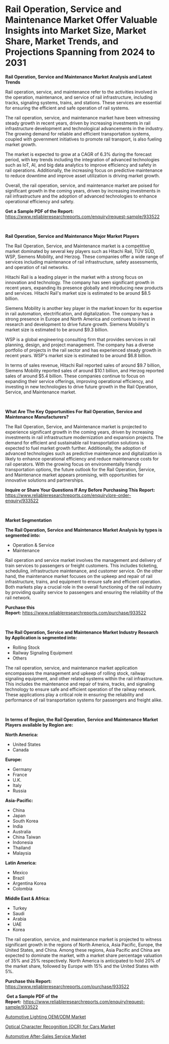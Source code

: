 <p><h1>Rail Operation, Service and Maintenance Market Offer Valuable Insights into Market Size, Market Share, Market Trends, and Projections Spanning from 2024 to 2031</h1></p><p><strong>Rail Operation, Service and Maintenance Market Analysis and Latest Trends</strong></p>
<p><p>Rail operation, service, and maintenance refer to the activities involved in the operation, maintenance, and service of rail infrastructure, including tracks, signaling systems, trains, and stations. These services are essential for ensuring the efficient and safe operation of rail systems.</p><p>The rail operation, service, and maintenance market have been witnessing steady growth in recent years, driven by increasing investments in rail infrastructure development and technological advancements in the industry. The growing demand for reliable and efficient transportation systems, coupled with government initiatives to promote rail transport, is also fueling market growth.</p><p>The market is expected to grow at a CAGR of 6.3% during the forecast period, with key trends including the integration of advanced technologies such as IoT, AI, and big data analytics to improve efficiency and safety in rail operations. Additionally, the increasing focus on predictive maintenance to reduce downtime and improve asset utilization is driving market growth.</p><p>Overall, the rail operation, service, and maintenance market are poised for significant growth in the coming years, driven by increasing investments in rail infrastructure and the adoption of advanced technologies to enhance operational efficiency and safety.</p></p>
<p><strong>Get a Sample PDF of the Report:&nbsp;</strong> <a href="https://www.reliableresearchreports.com/enquiry/request-sample/933522">https://www.reliableresearchreports.com/enquiry/request-sample/933522</a></p>
<p>&nbsp;</p>
<p><strong>Rail Operation, Service and Maintenance Major Market Players</strong></p>
<p><p>The Rail Operation, Service, and Maintenance market is a competitive market dominated by several key players such as Hitachi Rail, TÜV SÜD, WSP, Siemens Mobility, and Herzog. These companies offer a wide range of services including maintenance of rail infrastructure, safety assessments, and operation of rail networks.</p><p>Hitachi Rail is a leading player in the market with a strong focus on innovation and technology. The company has seen significant growth in recent years, expanding its presence globally and introducing new products and services. Hitachi Rail's market size is estimated to be around $8.5 billion.</p><p>Siemens Mobility is another key player in the market known for its expertise in rail automation, electrification, and digitalization. The company has a strong presence in Europe and North America and continues to invest in research and development to drive future growth. Siemens Mobility's market size is estimated to be around $9.3 billion.</p><p>WSP is a global engineering consulting firm that provides services in rail planning, design, and project management. The company has a diverse portfolio of projects in the rail sector and has experienced steady growth in recent years. WSP's market size is estimated to be around $6.8 billion.</p><p>In terms of sales revenue, Hitachi Rail reported sales of around $9.7 billion, Siemens Mobility reported sales of around $10.1 billion, and Herzog reported sales of around $5.4 billion. These companies continue to focus on expanding their service offerings, improving operational efficiency, and investing in new technologies to drive future growth in the Rail Operation, Service, and Maintenance market.</p></p>
<p>&nbsp;</p>
<p><strong>What Are The Key Opportunities For Rail Operation, Service and Maintenance Manufacturers?</strong></p>
<p><p>The Rail Operation, Service, and Maintenance market is projected to experience significant growth in the coming years, driven by increasing investments in rail infrastructure modernization and expansion projects. The demand for efficient and sustainable rail transportation solutions is expected to fuel market growth further. Additionally, the adoption of advanced technologies such as predictive maintenance and digitalization is likely to enhance operational efficiency and reduce maintenance costs for rail operators. With the growing focus on environmentally friendly transportation options, the future outlook for the Rail Operation, Service, and Maintenance market appears promising, with opportunities for innovative solutions and partnerships.</p></p>
<p><strong>Inquire or Share Your Questions If Any Before Purchasing This Report:</strong> <a href="https://www.reliableresearchreports.com/enquiry/pre-order-enquiry/933522">https://www.reliableresearchreports.com/enquiry/pre-order-enquiry/933522</a></p>
<p>&nbsp;</p>
<p><strong>Market Segmentation</strong></p>
<p><strong>The Rail Operation, Service and Maintenance Market Analysis by types is segmented into:</strong></p>
<p><ul><li>Operation & Service</li><li>Maintenance</li></ul></p>
<p><p>Rail operation and service market involves the management and delivery of train services to passengers or freight customers. This includes ticketing, scheduling, infrastructure maintenance, and customer service. On the other hand, the maintenance market focuses on the upkeep and repair of rail infrastructure, trains, and equipment to ensure safe and efficient operation. Both markets play a crucial role in the overall functioning of the rail industry by providing quality service to passengers and ensuring the reliability of the rail network.</p></p>
<p><strong>Purchase this Report:&nbsp;</strong><a href="https://www.reliableresearchreports.com/purchase/933522">https://www.reliableresearchreports.com/purchase/933522</a></p>
<p>&nbsp;</p>
<p><strong>The Rail Operation, Service and Maintenance Market Industry Research by Application is segmented into:</strong></p>
<p><ul><li>Rolling Stock</li><li>Railway Signaling Equipment</li><li>Others</li></ul></p>
<p><p>The rail operation, service, and maintenance market application encompasses the management and upkeep of rolling stock, railway signaling equipment, and other related systems within the rail infrastructure. This includes the maintenance and repair of trains, tracks, and signaling technology to ensure safe and efficient operation of the railway network. These applications play a critical role in ensuring the reliability and performance of rail transportation systems for passengers and freight alike.</p></p>
<p>&nbsp;</p>
<p><strong>In terms of Region, the Rail Operation, Service and Maintenance Market Players available by Region are:</strong></p>
<p>
    <p> <strong> North America: </strong>
        <ul>
            <li>United States</li>
            <li>Canada</li>
        </ul>
        </p> 
    <p> <strong> Europe: </strong>
        <ul>
            <li>Germany</li>
            <li>France</li>
            <li>U.K.</li>
            <li>Italy</li>
            <li>Russia</li>
        </ul>
        </p> 
    <p> <strong> Asia-Pacific: </strong>
        <ul>
            <li>China</li>
            <li>Japan</li>
            <li>South Korea</li>
            <li>India</li>
            <li>Australia</li>
            <li>China Taiwan</li>
            <li>Indonesia</li>
            <li>Thailand</li>
            <li>Malaysia</li>
        </ul>
        </p> 
    <p> <strong> Latin America: </strong>
        <ul>
            <li>Mexico</li>
            <li>Brazil</li>
            <li>Argentina Korea</li>
            <li>Colombia</li>
        </ul>
        </p> 
    <p> <strong> Middle East & Africa: </strong>
        <ul>
            <li>Turkey</li>
            <li>Saudi</li>
            <li>Arabia</li>
            <li>UAE</li>
            <li>Korea</li>
        </ul>
    </p>
    </p>
<p><p>The rail operation, service, and maintenance market is projected to witness significant growth in the regions of North America, Asia Pacific, Europe, the United States, and China. Among these regions, Asia Pacific and China are expected to dominate the market, with a market share percentage valuation of 35% and 25% respectively. North America is anticipated to hold 20% of the market share, followed by Europe with 15% and the United States with 5%.</p></p>
<p><strong>Purchase this Report: </strong><a href="https://www.reliableresearchreports.com/purchase/933522">https://www.reliableresearchreports.com/purchase/933522</a></p>
<p>&nbsp;<strong>Get a Sample PDF of the Report:&nbsp;&nbsp;</strong><a href="https://www.reliableresearchreports.com/enquiry/request-sample/933522">https://www.reliableresearchreports.com/enquiry/request-sample/933522</a></p>
<p><strong></strong></p>
<p><p><a href="https://github.com/lataunyatinikmelvin59ilbd0dv/Market-Research-Report-List-1/blob/main/automotive-lighting-oemodm-market.md">Automotive Lighting OEM/ODM Market</a></p><p><a href="https://github.com/arionmp/Market-Research-Report-List-2/blob/main/optical-character-recognition-ocr-for-cars-market.md">Optical Character Recognition (OCR) for Cars Market</a></p><p><a href="https://github.com/pgtimber/Market-Research-Report-List-1/blob/main/automotive-after-sales-service-market.md">Automotive After-Sales Service Market</a></p></p>
